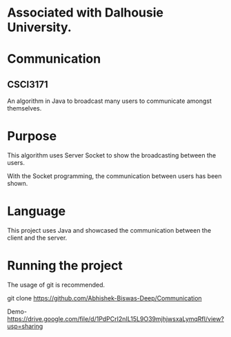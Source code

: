 # Associated with Dalhousie University.

# Communication
## CSCI3171
An algorithm in Java to broadcast many users to communicate amongst themselves.

# Purpose
This algorithm uses Server Socket to show the broadcasting between the users.

With the Socket programming, the communication between users has been shown.

# Language
This project uses Java and showcased the communication between the client and the server.

# Running the project
The usage of git is recommended.

git clone https://github.com/Abhishek-Biswas-Deep/Communication

Demo- https://drive.google.com/file/d/1PdPCrI2nIL15L9O39mjhjwsxaLymqRfI/view?usp=sharing

